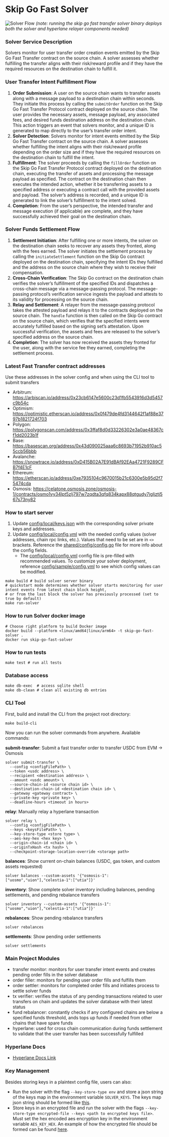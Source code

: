 # Skip Go Fast Solver

![Solver Flow](./img/solver_flow.png)
_(note: running the skip go fast transfer solver binary deploys both the solver and hyperlane relayer components needed)_

### Solver Service Description

Solvers monitor for user transfer order creation events emitted by the Skip Go Fast Transfer contract on the source chain. A solver assesses whether fulfilling the transfer aligns with their
risk/reward profile and if they have the required resources on the destination chain to fulfill it.

### User Transfer Intent Fulfillment Flow

1. **Order Submission**: A user on the source chain wants to transfer assets along with a message payload to a destination chain within seconds. They initiate this process by calling the `submitOrder` function on the
   Skip Go Fast Transfer Protocol contract deployed on the source chain. The user provides the necessary assets, message payload, any associated fees, and desired funds destination address on the destination chain. This action
   triggers an event that solvers monitor, and a unique ID is generated to map directly to the user’s transfer order intent.
2. **Solver Detection**: Solvers monitor for intent events emitted by the Skip Go Fast Transfer contract on the source chain. A solver assesses whether fulfilling the intent aligns with their
   risk/reward profile depending on the order size and if they have the required resources on the destination chain to fulfill the intent.
3. **Fulfillment**: The solver proceeds by calling the `fillOrder` function on the Skip Go Fast Transfer Protocol contract deployed on the destination chain, executing the transfer of assets and processing the message payload
   as specified. The contract on the destination chain then executes the intended action, whether it be transferring assets to a specified address or executing a contract call with the provided assets and payload. The solver’s
   address is recorded, and a unique ID is generated to link the solver’s fulfillment to the intent solved.
4. **Completion**: From the user’s perspective, the intended transfer and message execution (if applicable) are complete, and they have successfully achieved their goal on the destination chain.

### Solver Funds Settlement Flow

1. **Settlement Initiation**: After fulfilling one or more intents, the solver on the destination chain seeks to recover any assets they fronted, along with the fees earned. The solver initiates the settlement process by
   calling the `initiateSettlement` function on the Skip Go contract deployed on the destination chain, specifying the intent IDs they fulfilled and the address on the source chain where they wish to receive their compensation.
2. **Cross-Chain Verification**: The Skip Go contract on the destination chain verifies the solver’s fulfillment of the specified IDs and dispatches a cross-chain message via a message-passing protocol. The message-passing
   protocol’s verification service ingests the payload and attests to its validity for processing on the source chain.
3. **Relay and Settlement**: A relayer from the message-passing protocol takes the attested payload and relays it to the contracts deployed on the source chain. The `handle` function is then called on the Skip Go contract
   on the source chain, which verifies that the specified intents were accurately fulfilled based on the signing set’s attestation. Upon successful verification, the assets and fees are released to the solver’s specified
   address on the source chain.
4. **Completion**: The solver has now received the assets they fronted for the user, along with the service fee they earned, completing the settlement process.

### Latest Fast Transfer contract addresses

Use these addresses in the solver config and when using the CLI tool to submit transfers

- Arbitrum: https://arbiscan.io/address/0x23cb6147e5600c23d1fb5543916d3d5457c9b54c
- Optimism: https://optimistic.etherscan.io/address/0x0f479de4fd3144642f1af88e3797b1821724f703
- Polygon: https://polygonscan.com/address/0x3ffaf8d0d33226302e3a0ae48367cf1dd2023b1f
- Base: https://basescan.org/address/0x43d090025aaa6c8693b71952b910ac55ccb56bbb
- Avalanche: https://snowtrace.io/address/0xD415B02A7E91dBAf92EAa4721F9289CFB7f4E1cF
- Ethereum: https://etherscan.io/address/0xe7935104c9670015b21c6300e5b95d2f75474cda
- Osmosis: https://celatone.osmosis.zone/osmosis-1/contracts/osmo1vy34lpt5zlj797w7zqdta3qfq834kapx88qtgudy7jgljztj567s73ny82

### How to start server

1. Update [config/local/keys.json](config/local/keys.json) with the corresponding solver private keys and addresses.
2. Update [config/local/config.yml](config/local/config.yml) with the needed config values (solver addresses, chain rpc links, etc.). Values that need to be set are in `<>` brackets. Reference the [shared/config/config.go](shared/config/config.go) file for more info about the config fields.
   - The [config/local/config.yml](config/local/config.yml) config file is pre-filled with recommended values. To customize your solver deployment, reference [config/sample/config.yml](config/sample/config.yml) to see which config values can be modified.

```shell
make build # build solver server binary
# quickstart mode determines whether solver starts monitoring for user intent events from latest chain block height,
# or from the last block the solver has previously processed (set to true by default)
make run-solver
```

### How to run Solver docker image

```shell
# Choose right platform to build Docker image
docker build --platform <linux/amd64|linux/arm64> -t skip-go-fast-solver .
docker run skip-go-fast-solver
```

### How to run tests

```shell
make test # run all tests
```

### Database access

```shell
make db-exec  # access sqlite shell
make db-clean # clean all existing db entries
```

### CLI Tool

First, build and install the CLI from the project root directory:

```shell
make build-cli
```

Now you can run the solver commands from anywhere. Available commands:

**submit-transfer**: Submit a fast transfer order to transfer USDC from EVM -> Osmosis
```shell
solver submit-transfer \
  --config <configFilePath> \
  --token <usdc address> \
  --recipient <destination address> \
  --amount <usdc amount> \
  --source-chain-id <source chain id> \
  --destination-chain-id <destination chain id> \
  --gateway <gateway contract> \
  --private-key <private key> \
  --deadline-hours <timeout in hours>
```

**relay**: Manually relay a hyperlane transaction
```shell
solver relay \
  --config <configFilePath> \
  --keys <keysFilePath> \
  --key-store-type <store type> \
  --aes-key-hex <hex key> \
  --origin-chain-id <chain id> \
  --originTxHash <tx hash> \
  --checkpoint-storage-location-override <storage path>
```

**balances**: Show current on-chain balances (USDC, gas token, and custom assets requested)
```shell
solver balances --custom-assets '{"osmosis-1":["uosmo","uion"],"celestia-1":["utia"]}'
```

**inventory**: Show complete solver inventory including balances, pending settlements, and pending rebalance transfers
```shell
solver inventory --custom-assets '{"osmosis-1":["uosmo","uion"],"celestia-1":["utia"]}'
```

**rebalances**: Show pending rebalance transfers
```shell
solver rebalances
```

**settlements**: Show pending order settlements
```shell
solver settlements
```

### Main Project Modules

- transfer monitor: monitors for user transfer intent events and creates pending order fills in the solver database
- order filler: monitors for pending user order fills and fulfills them
- order settler: monitors for completed order fills and initiates process to settle solver funds
- tx verifier: verifies the status of any pending transactions related to user transfers on chain and updates the solver database
  with their latest status
- fund rebalancer: constantly checks if any configured chains are below a specified funds threshold, ands tops up funds if needed
  from other chains that have spare funds
- hyperlane: used for cross chain communication during funds settlement to validate that the user transfer has been successfully fulfilled

### Hyperlane Docs

- [Hyperlane Docs Link](https://docs.hyperlane.xyz/)

### Key Management

Besides storing keys in a plaintext config file, users can also:

- Run the solver with the flag `--key-store-type env` and store a json string of the keys map in the environment variable `SOLVER_KEYS`.
  The keys map json string should be formed like [this](config/local/keys.json).
- Store keys in an encrypted file and run the solver with the flags `--key-store-type encrypted-file --keys <path to encrypted keys file>`.
  Must set the hex encoded aes encryption key in the environment variable `AES_KEY_HEX`.
  An example of how the encrypted file should be formed can be found [here](examples/encrypted_key_store/main.go).
